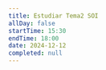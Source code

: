 ```yaml
---
title: Estudiar Tema2 SOI
allDay: false
startTime: 15:30
endTime: 18:00
date: 2024-12-12
completed: null
---
```

